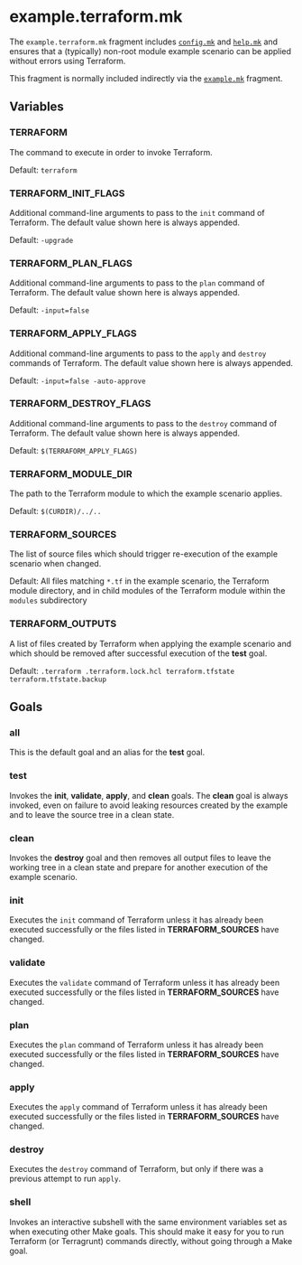 # example.terraform.mk

The `example.terraform.mk` fragment includes [`config.mk`](config.md) and
[`help.mk`](help.md) and ensures that a (typically) non-root module example
scenario can be applied without errors using Terraform.

This fragment is normally included indirectly via
the [`example.mk`](example.md) fragment.

## Variables

### TERRAFORM

The command to execute in order to invoke Terraform.

Default: `terraform`

### TERRAFORM_INIT_FLAGS

Additional command-line arguments to pass to the `init` command of Terraform.
The default value shown here is always appended.

Default: `-upgrade`

### TERRAFORM_PLAN_FLAGS

Additional command-line arguments to pass to the `plan` command of Terraform.
The default value shown here is always appended.

Default: `-input=false`

### TERRAFORM_APPLY_FLAGS

Additional command-line arguments to pass to the `apply` and `destroy` commands
of Terraform. The default value shown here is always appended.

Default: `-input=false -auto-approve`

### TERRAFORM_DESTROY_FLAGS

Additional command-line arguments to pass to the `destroy` command of Terraform.
The default value shown here is always appended.

Default: `$(TERRAFORM_APPLY_FLAGS)`

### TERRAFORM_MODULE_DIR

The path to the Terraform module to which the example scenario applies.

Default: `$(CURDIR)/../..`

### TERRAFORM_SOURCES

The list of source files which should trigger re-execution of the example
scenario when changed.

Default: All files matching `*.tf` in the example scenario, the Terraform module
directory, and in child modules of the Terraform module within the `modules`
subdirectory

### TERRAFORM_OUTPUTS

A list of files created by Terraform when applying the example scenario and
which should be removed after successful execution of the **test** goal.

Default: `.terraform .terraform.lock.hcl terraform.tfstate terraform.tfstate.backup`

## Goals

### all

This is the default goal and an alias for the **test** goal.

### test

Invokes the **init**, **validate**, **apply**, and **clean** goals. The
**clean** goal is always invoked, even on failure to avoid leaking resources
created by the example and to leave the source tree in a clean state.

### clean

Invokes the **destroy** goal and then removes all output files to leave the
working tree in a clean state and prepare for another execution of the example
scenario.

### init

Executes the `init` command of Terraform unless it has already been executed
successfully or the files listed in **TERRAFORM_SOURCES** have changed.

### validate

Executes the `validate` command of Terraform unless it has already been executed
successfully or the files listed in **TERRAFORM_SOURCES** have changed.

### plan

Executes the `plan` command of Terraform unless it has already been executed
successfully or the files listed in **TERRAFORM_SOURCES** have changed.

### apply

Executes the `apply` command of Terraform unless it has already been executed
successfully or the files listed in **TERRAFORM_SOURCES** have changed.

### destroy

Executes the `destroy` command of Terraform, but only if there was a previous
attempt to run `apply`.

### shell

Invokes an interactive subshell with the same environment variables set as when
executing other Make goals. This should make it easy for you to run Terraform
(or Terragrunt) commands directly, without going through a Make goal.
